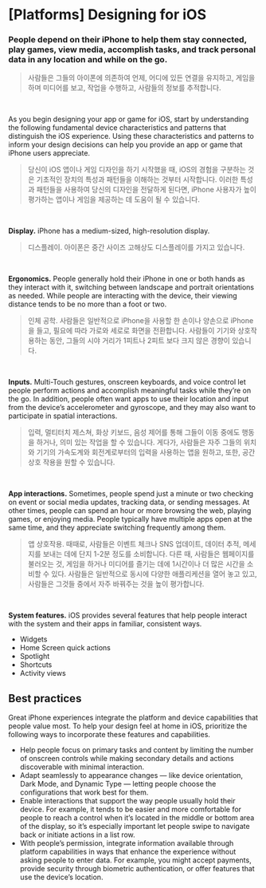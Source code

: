 <h1>[Platforms] Designing for iOS</h1>

<h3>People depend on their iPhone to help them stay connected, play games, view media, accomplish tasks, and track personal data in any location and while on the go.</h3>

<blockquote>사람들은 그들의 아이폰에 의존하여 언제, 어디에 있든 연결을 유지하고, 게임을 하며 미디어를 보고, 작업을 수행하고, 사람들의 정보를 추적합니다.</blockquote>

<br/>

As you begin designing your app or game for iOS, start by understanding the following fundamental device characteristics and patterns that distinguish the iOS experience. Using these characteristics and patterns to inform your design decisions can help you provide an app or game that iPhone users appreciate.
<blockquote>당신이 iOS 앱이나 게임 디자인을 하기 시작했을 때, iOS의 경험을 구분하는 것은 기초적인 장치의 특성과 패턴들을 이해하는 것부터 시작합니다. 이러한 특성과 패턴들을 사용하여 당신의 디자인을 전달하게 된다면, iPhone 사용자가 높이 평가하는 앱이나 게임을 제공하는 데 도움이 될 수 있습니다. </blockquote>
<br/>

**Display.** iPhone has a medium-sized, high-resolution display.
<blockquote>디스플레이. 아이폰은 중간 사이즈 고해상도 디스플레이를 가지고 있습니다.</blockquote>

<br/>

**Ergonomics.** People generally hold their iPhone in one or both hands as they interact with it, switching between landscape and portrait orientations as needed. While people are interacting with the device, their viewing distance tends to be no more than a foot or two.
<blockquote>인체 공학. 사람들은 일반적으로 iPhone을 사용할  한 손이나 양손으로 iPhone을 들고, 필요에 따라 가로와 세로로 화면을 전환합니다. 사람들이 기기와 상호작용하는 동안, 그들의 시야 거리가 1피트나 2피트 보다 크지 않은 경향이 있습니다. </blockquote>

<br/>

**Inputs.** Multi-Touch gestures, onscreen keyboards, and voice control let people perform actions and accomplish meaningful tasks while they’re on the go. In addition, people often want apps to use their location and input from the device’s accelerometer and gyroscope, and they may also want to participate in spatial interactions.
<blockquote>입력, 멀티터치 제스쳐, 화상 키보드, 음성 제어를 통해 그들이 이동 중에도 행동을 하거나, 의미 있는 작업을 할 수 있습니다. 게다가, 사람들은 자주 그들의 위치와 기기의 가속도계와 회전계로부터의 입력을 사용하는 앱을 원하고, 또한, 공간 상호 작용을 원할 수 있습니다.</blockquote>

<br/>

**App interactions.** Sometimes, people spend just a minute or two checking on event or social media updates, tracking data, or sending messages. At other times, people can spend an hour or more browsing the web, playing games, or enjoying media. People typically have multiple apps open at the same time, and they appreciate switching frequently among them.
<blockquote>앱 상호작용. 때때로, 사람들은 이벤트 체크나 SNS 업데이트, 데이터 추적, 메세지를 보내는 데에 단지 1-2분 정도를 소비합니다. 다른 때, 사람들은 웹페이지를 불러오는 것, 게임을 하거나 미디어를 즐기는 데에 1시간이나 더 많은 시간을 소비할 수 있다. 사람들은 일반적으로 동시에 다양한 애플리케션을 열어 놓고 있고, 사람들은 그것들 중에서 자주 바꿔주는 것을 높이 평가합니다. </blockquote>

<br/>

**System features.** iOS provides several features that help people interact with the system and their apps in familiar, consistent ways.


- Widgets
- Home Screen quick actions
- Spotlight
- Shortcuts
- Activity views

<h2>Best practices</h2>
Great iPhone experiences integrate the platform and device capabilities that people value most. To help your design feel at home in iOS, prioritize the following ways to incorporate these features and capabilities.

- Help people focus on primary tasks and content by limiting the number of onscreen controls while making secondary details and actions discoverable with minimal interaction.
- Adapt seamlessly to appearance changes — like device orientation, Dark Mode, and Dynamic Type — letting people choose the configurations that work best for them.
- Enable interactions that support the way people usually hold their device. For example, it tends to be easier and more comfortable for people to reach a control when it’s located in the middle or bottom area of the display, so it’s especially important let people swipe to navigate back or initiate actions in a list row.
- With people’s permission, integrate information available through platform capabilities in ways that enhance the experience without asking people to enter data. For example, you might accept payments, provide security through biometric authentication, or offer features that use the device’s location.






